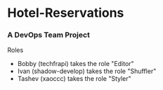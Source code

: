 # Hotel-Reservations  
### A DevOps Team Project  

Roles
- Bobby (techfrapi) takes the role "Editor"  
- Ivan (shadow-develop) takes the role "Shuffler"  
- Tashev (xaoccc) takes the role "Styler"  
